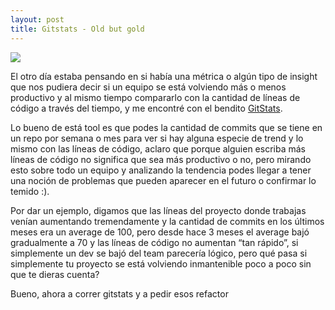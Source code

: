 ```yaml
---
layout: post
title: Gitstats - Old but gold
---
```

<img src="https://hipertextual.com/files/2016/01/the_big_short_adam_mckay-1000x563.jpg"/>

  El otro día estaba pensando en si había una métrica o algún tipo de insight que nos pudiera decir si un equipo se está volviendo más o menos productivo y al mismo tiempo compararlo con la cantidad de líneas de código a través del tiempo, y me encontré con el bendito [GitStats](http://gitstats.sourceforge.net/).

  Lo bueno de está tool es que podes la cantidad de commits que se tiene en un repo por semana o mes para ver si hay alguna especie de trend y lo mismo con las líneas de código, aclaro que porque alguien escriba más líneas de código no significa que sea más productivo o no, pero mirando esto sobre todo un equipo y analizando la tendencia podes llegar a tener una noción de problemas que pueden aparecer en el futuro o confirmar lo temido :).

  Por dar un ejemplo, digamos que las líneas del proyecto donde trabajas venían aumentando tremendamente y la cantidad de commits en los últimos meses era un average de 100, pero desde hace 3 meses el average bajó gradualmente a 70 y las líneas de código no aumentan “tan rápido”, si simplemente un dev se bajó del team parecería lógico, pero qué pasa si simplemente tu proyecto se está volviendo inmantenible poco a poco sin que te dieras cuenta?

  Bueno, ahora a correr gitstats y a pedir esos refactor
